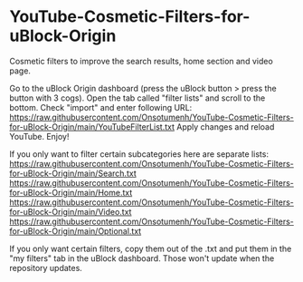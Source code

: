 # YouTube-Cosmetic-Filters-for-uBlock-Origin
Cosmetic filters to improve the search results, home section and video page.

Go to the uBlock Origin dashboard (press the uBlock button > press the button with 3 cogs). Open the tab called "filter lists" and scroll to the bottom. Check "import" and enter following URL: https://raw.githubusercontent.com/Onsotumenh/YouTube-Cosmetic-Filters-for-uBlock-Origin/main/YouTubeFilterList.txt
Apply changes and reload YouTube. Enjoy!

If you only want to filter certain subcategories here are separate lists:
https://raw.githubusercontent.com/Onsotumenh/YouTube-Cosmetic-Filters-for-uBlock-Origin/main/Search.txt
https://raw.githubusercontent.com/Onsotumenh/YouTube-Cosmetic-Filters-for-uBlock-Origin/main/Home.txt
https://raw.githubusercontent.com/Onsotumenh/YouTube-Cosmetic-Filters-for-uBlock-Origin/main/Video.txt
https://raw.githubusercontent.com/Onsotumenh/YouTube-Cosmetic-Filters-for-uBlock-Origin/main/Optional.txt

If you only want certain filters, copy them out of the .txt and put them in the "my filters" tab in the uBlock dashboard. Those won't update when the repository updates.
